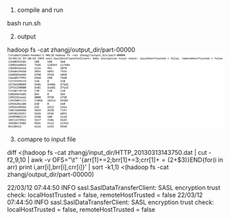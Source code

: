 1. compile and run

bash run.sh

2. output

  hadoop fs -cat zhangj/output_dir/part-00000
  ![image info](out.png)

3. comapre to input file

  diff <(hadoop fs -cat zhangj/input_dir/HTTP_20130313143750.dat | cut -f2,9,10 | awk -v OFS="\t" '{arr[$1]+=$2;brr[$1]+=$3;crr[$1]+=($2+$3)}END{for(i in arr) print i,arr[i],brr[i],crr[i]}' | sort -k1,1) <(hadoop fs -cat zhangj/output_dir/part-00000)

22/03/12 07:44:50 INFO sasl.SaslDataTransferClient: SASL encryption trust check: localHostTrusted = false, remoteHostTrusted = false
22/03/12 07:44:50 INFO sasl.SaslDataTransferClient: SASL encryption trust check: localHostTrusted = false, remoteHostTrusted = false
